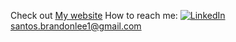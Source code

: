 Check out [My website](http://brandonleesantos.com)
How to reach me: 
[![LinkedIn](https://img.shields.io/badge/linkedin-%230077B5.svg?style=for-the-badge&logo=linkedin&logoColor=white)](https://linkedin.com/in/brandonlee-santos/)
santos.brandonlee1@gmail.com

